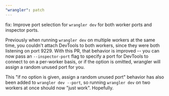 ```yaml
---
"wrangler": patch
---
```


fix: Improve port selection for `wrangler dev` for both worker ports and inspector ports.

Previously when running `wrangler dev` on multiple workers at the same time, you couldn't attach DevTools to both workers, since they were both listening on port 9229.
With this PR, that behavior is improved -- you can now pass an `--inspector-port` flag to specify a port for DevTools to connect to on a per-worker basis, or
if the option is omitted, wrangler will assign a random unused port for you.

This "if no option is given, assign a random unused port" behavior has also been added to `wrangler dev --port`, so running `wrangler dev` on two
workers at once should now "just work". Hopefully.

